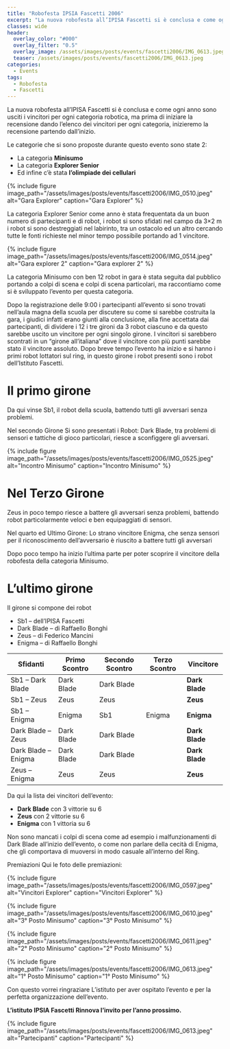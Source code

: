 ```yaml
---
title: "Robofesta IPSIA Fascetti 2006"
excerpt: "La nuova robofesta all’IPISA Fascetti si è conclusa e come ogni anno sono usciti i vincitori per ogni categoria robotica, ma prima di iniziare la recensione dando l’elenco dei vincitori per ogni categoria, inizieremo la recensione partendo dall’inizio."
classes: wide
header:
  overlay_color: "#000"
  overlay_filter: "0.5"
  overlay_image: /assets/images/posts/events/fascetti2006/IMG_0613.jpeg
  teaser: /assets/images/posts/events/fascetti2006/IMG_0613.jpeg
categories:
  - Events
tags:
  - Robofesta
  - Fascetti
---
```


La nuova robofesta all’IPISA Fascetti si è conclusa e come ogni anno sono usciti i vincitori per ogni categoria robotica, ma prima di iniziare la recensione dando l’elenco dei vincitori per ogni categoria, inizieremo la recensione partendo dall’inizio.

Le categorie che si sono proposte durante questo evento sono state 2:
* La categoria **Minisumo**
* La categoria **Explorer Senior**
* Ed infine c’è stata **l’olimpiade dei cellulari**

{% include figure image_path="/assets/images/posts/events/fascetti2006/IMG_0510.jpeg" alt="Gara Explorer" caption="Gara Explorer" %}

La categoria Explorer Senior come anno è stata frequentata da un buon numero di partecipanti e di robot, i robot si sono sfidati nel campo da 3×2 m i robot si sono destreggiati nel labirinto, tra un ostacolo ed un altro cercando tutte le fonti richieste nel minor tempo possibile portando ad 1 vincitore.

{% include figure image_path="/assets/images/posts/events/fascetti2006/IMG_0514.jpeg" alt="Gara explorer 2" caption="Gara explorer 2" %}

La categoria Minisumo con ben 12 robot in gara è stata seguita dal pubblico portando a colpi di scena e colpi di scena particolari, ma raccontiamo come si è sviluppato l’evento per questa categoria.

Dopo la registrazione delle 9:00 i partecipanti all’evento si sono trovati nell’aula magna della scuola per discutere su come si sarebbe costruita la gara, i giudici infatti erano giunti alla conclusione, alla fine accettata dai partecipanti, di dividere i 12 i tre gironi da 3 robot ciascuno e da questo sarebbe uscito un vincitore per ogni singolo girone. I vincitori si sarebbero scontrati in un “girone all’italiana” dove il vincitore con più punti sarebbe stato il vincitore assoluto.
Dopo breve tempo l’evento ha inizio e si hanno i primi robot lottatori sul ring, in questo girone i robot presenti sono i robot dell’Istituto Fascetti.

# Il primo girone

Da qui vinse Sb1, il robot della scuola, battendo tutti gli avversari senza problemi.

Nel secondo Girone Si sono presentati i Robot:
Dark Blade, tra problemi di sensori e tattiche di gioco particolari, riesce a sconfiggere gli avversari.

{% include figure image_path="/assets/images/posts/events/fascetti2006/IMG_0525.jpeg" alt="Incontro Minisumo" caption="Incontro Minisumo" %}

# Nel Terzo Girone

Zeus in poco tempo riesce a battere gli avversari senza problemi, battendo robot particolarmente veloci e ben equipaggiati di sensori.

Nel quarto ed Ultimo Girone:
Lo strano vincitore Enigma, che senza sensori per il riconoscimento dell’avversario è riuscito a battere tutti gli avversari

Dopo poco tempo ha inizio l’ultima parte per poter scoprire il vincitore della robofesta della categoria Minisumo.

# L’ultimo girone

Il girone si compone dei robot

* Sb1 – dell’IPISA Fascetti
* Dark Blade – di Raffaello Bonghi
* Zeus – di Federico Mancini
* Enigma – di Raffaello Bonghi

| Sfidanti | Primo Scontro | Secondo Scontro | Terzo Scontro | Vincitore |
|----------|---------------|-----------------|---------------|-----------|
| Sb1 – Dark Blade | Dark Blade | Dark Blade |  | **Dark Blade** |
| Sb1 – Zeus | Zeus | Zeus |  | **Zeus** |
| Sb1 – Enigma | Enigma | Sb1 | Enigma | **Enigma** |
| Dark Blade – Zeus | Dark Blade | Dark Blade |  | **Dark Blade** |
| Dark Blade – Enigma | Dark Blade | Dark Blade |  | **Dark Blade** |
| Zeus – Enigma | Zeus | Zeus |  | **Zeus** |

Da qui la lista dei vincitori dell’evento:
* **Dark Blade** con 3 vittorie su 6
* **Zeus** con 2 vittorie su 6
* **Enigma** con 1 vittoria su 6

Non sono mancati i colpi di scena come ad esempio i malfunzionamenti di Dark Blade all’inizio dell’evento, o come non parlare della cecità di Enigma, che gli comportava di muoversi in modo casuale all’interno del Ring.

Premiazioni
Qui le foto delle premiazioni:

{% include figure image_path="/assets/images/posts/events/fascetti2006/IMG_0597.jpeg" alt="Vincitori Explorer" caption="Vincitori Explorer" %}

{% include figure image_path="/assets/images/posts/events/fascetti2006/IMG_0610.jpeg" alt="3° Posto Minisumo" caption="3° Posto Minisumo" %}

{% include figure image_path="/assets/images/posts/events/fascetti2006/IMG_0611.jpeg" alt="2° Posto Minisumo" caption="2° Posto Minisumo" %}

{% include figure image_path="/assets/images/posts/events/fascetti2006/IMG_0613.jpeg" alt="1° Posto Minisumo" caption="1° Posto Minisumo" %}

Con questo vorrei ringraziare L’istituto per aver ospitato l’evento e per la perfetta organizzazione dell’evento.

**L’istituto IPSIA Fascetti Rinnova l’invito per l’anno prossimo.**

{% include figure image_path="/assets/images/posts/events/fascetti2006/IMG_0613.jpeg" alt="Partecipanti" caption="Partecipanti" %}